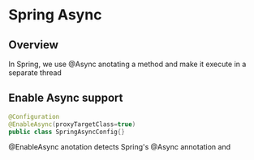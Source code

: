 # Spring Async 

## Overview

In Spring, we use @Async anotating a method and make it execute in a separate thread

## Enable Async support
```java
@Configuration
@EnableAsync(proxyTargetClass=true)
public class SpringAsyncConfig{}

```
@EnableAsync anotation detects Spring's @Async annotation and 